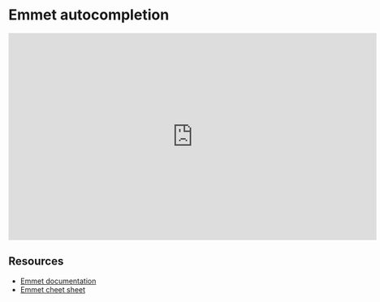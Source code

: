 # Emmet autocompletion

<iframe width="725" height="408" src="https://www.youtube.com/embed/voPo3iqueR0" frameborder="0" allow="accelerometer; autoplay; encrypted-media; gyroscope; picture-in-picture" allowfullscreen></iframe>

## Resources

- [Emmet documentation](https://docs.emmet.io)
- [Emmet cheet sheet](https://docs.emmet.io/cheat-sheet/)